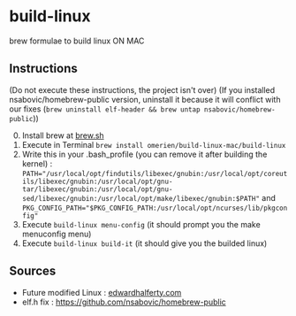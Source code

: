 # build-linux
brew formulae to build linux ON MAC

## Instructions

(Do not execute these instructions, the project isn't over)
(If you installed nsabovic/homebrew-public version, uninstall it because it will conflict with our fixes (`brew uninstall elf-header && brew untap nsabovic/homebrew-public`))

0. Install brew at [brew.sh](https://brew.sh)
1. Execute in Terminal `brew install omerien/build-linux-mac/build-linux`
2. Write this in your .bash_profile (you can remove it after building the kernel) : `PATH="/usr/local/opt/findutils/libexec/gnubin:/usr/local/opt/coreutils/libexec/gnubin:/usr/local/opt/gnu-tar/libexec/gnubin:/usr/local/opt/gnu-sed/libexec/gnubin:/usr/local/opt/make/libexec/gnubin:$PATH"` and `PKG_CONFIG_PATH="$PKG_CONFIG_PATH:/usr/local/opt/ncurses/lib/pkgconfig"`
3. Execute `build-linux menu-config` (it should prompt you the make menuconfig menu)
4. Execute `build-linux build-it` (it should give you the builded linux)

## Sources

- Future modified Linux : [edwardhalferty.com](https://edwardhalferty.com/2021/12/11/configuring-the-linux-kernel-from-macos/)
- elf.h fix : https://github.com/nsabovic/homebrew-public
